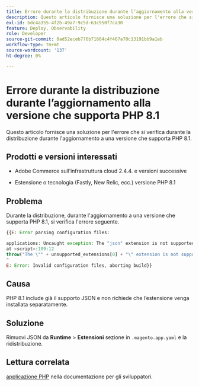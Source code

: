 ```yaml
---
title: Errore durante la distribuzione durante l’aggiornamento alla versione che supporta PHP 8.1
description: Questo articolo fornisce una soluzione per l'errore che si verifica durante la distribuzione durante l'aggiornamento a una versione che supporta PHP 8.1.
exl-id: bdc4a355-4f2b-49a7-9c5d-63c950f7ca30
feature: Deploy, Observability
role: Developer
source-git-commit: 0ad52eceb776b71604c4f467a70c13191bb9a1eb
workflow-type: tm+mt
source-wordcount: '137'
ht-degree: 0%

---
```


# Errore durante la distribuzione durante l’aggiornamento alla versione che supporta PHP 8.1

Questo articolo fornisce una soluzione per l&#39;errore che si verifica durante la distribuzione durante l&#39;aggiornamento a una versione che supporta PHP 8.1.

## Prodotti e versioni interessati

* Adobe Commerce sull’infrastruttura cloud 2.4.4. e versioni successive

* Estensione o tecnologia (Fastly, New Relic, ecc.) versione PHP 8.1

## Problema

Durante la distribuzione, durante l&#39;aggiornamento a una versione che supporta PHP 8.1, si verifica l&#39;errore seguente.

```PHP
{{E: Error parsing configuration files:

applications: Uncaught exception: The "json" extension is not supported for php:8.1
at <script>:109:12
throw("The \"" + unsupported_extensions[0] + "\" extension is not supported for " + service.type);
^
E: Error: Invalid configuration files, aborting build}}
```

## Causa

PHP 8.1 include già il supporto JSON e non richiede che l’estensione venga installata separatamente.

## Soluzione

Rimuovi JSON da **Runtime** > **Estensioni** sezione in `.magento.app.yaml` e la ridistribuzione.

## Lettura correlata

[applicazione PHP](https://devdocs.magento.com/cloud/project/magento-app-php-application.html) nella documentazione per gli sviluppatori.

